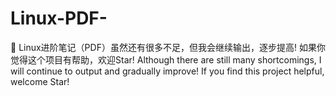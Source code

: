 # Linux-PDF-
🚀 Linux进阶笔记（PDF）虽然还有很多不足，但我会继续输出，逐步提高!  如果你觉得这个项目有帮助，欢迎Star!     Although there are still many shortcomings, I will continue to output and gradually improve!  If you find this project helpful, welcome Star!
